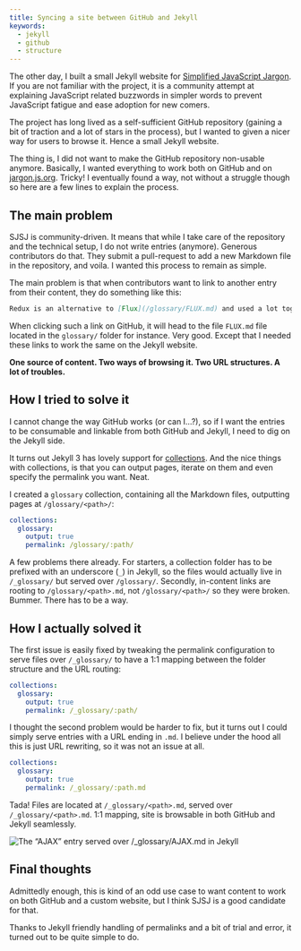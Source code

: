 ```yaml
---
title: Syncing a site between GitHub and Jekyll
keywords:
  - jekyll
  - github
  - structure
---
```


The other day, I built a small Jekyll website for [Simplified JavaScript Jargon](https://jargon.js.org). If you are not familiar with the project, it is a community attempt at explaining JavaScript related buzzwords in simpler words to prevent JavaScript fatigue and ease adoption for new comers.

The project has long lived as a self-sufficient GitHub repository (gaining a bit of traction and a lot of stars in the process), but I wanted to given a nicer way for users to browse it. Hence a small Jekyll website.

The thing is, I did not want to make the GitHub repository non-usable anymore. Basically, I wanted everything to work both on GitHub and on [jargon.js.org](https://jargon.js.org). Tricky! I eventually found a way, not without a struggle though so here are a few lines to explain the process.

## The main problem

SJSJ is community-driven. It means that while I take care of the repository and the technical setup, I do not write entries (anymore). Generous contributors do that. They submit a pull-request to add a new Markdown file in the repository, and voila. I wanted this process to remain as simple.

The main problem is that when contributors want to link to another entry from their content, they do something like this:

```markdown
Redux is an alternative to [Flux](/glossary/FLUX.md) and used a lot together with [React](/glossary/REACT.md), but you can use it with any other view library.
```

When clicking such a link on GitHub, it will head to the file `FLUX.md` file located in the `glossary/` folder for instance. Very good. Except that I needed these links to work the same on the Jekyll website.

**One source of content. Two ways of browsing it. Two URL structures. A lot of troubles.**

## How I tried to solve it

I cannot change the way GitHub works (or can I…?), so if I want the entries to be consumable and linkable from both GitHub and Jekyll, I need to dig on the Jekyll side.

It turns out Jekyll 3 has lovely support for [collections](https://jekyllrb.com/docs/collections/). And the nice things with collections, is that you can output pages, iterate on them and even specify the permalink you want. Neat.

I created a `glossary` collection, containing all the Markdown files, outputting pages at `/glossary/<path>/`:

```yaml
collections:
  glossary:
    output: true
    permalink: /glossary/:path/
```

A few problems there already. For starters, a collection folder has to be prefixed with an underscore (`_`) in Jekyll, so the files would actually live in `/_glossary/` but served over `/glossary/`. Secondly, in-content links are rooting to `/glossary/<path>.md`, not `/glossary/<path>/` so they were broken. Bummer. There has to be a way.

## How I actually solved it

The first issue is easily fixed by tweaking the permalink configuration to serve files over `/_glossary/` to have a 1:1 mapping between the folder structure and the URL routing:

```yaml
collections:
  glossary:
    output: true
    permalink: /_glossary/:path/
```

I thought the second problem would be harder to fix, but it turns out I could simply serve entries with a URL ending in `.md`. I believe under the hood all this is just URL rewriting, so it was not an issue at all.

```yaml
collections:
  glossary:
    output: true
    permalink: /_glossary/:path.md
```

Tada! Files are located at `/_glossary/<path>.md`, served over `/_glossary/<path>.md`. 1:1 mapping, site is browsable in both GitHub and Jekyll seamlessly.

![The “AJAX” entry served over /_glossary/AJAX.md in Jekyll](https://i.imgur.com/HVuKEOr.png)

## Final thoughts

Admittedly enough, this is kind of an odd use case to want content to work on both GitHub and a custom website, but I think SJSJ is a good candidate for that.

Thanks to Jekyll friendly handling of permalinks and a bit of trial and error, it turned out to be quite simple to do.

